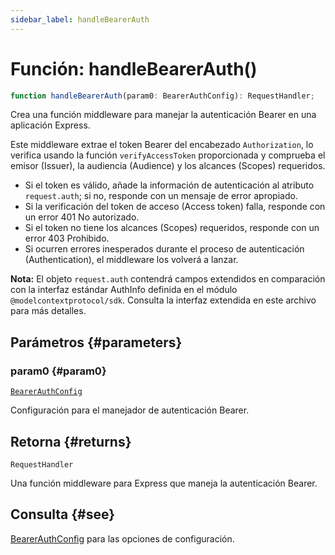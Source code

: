 ```yaml
---
sidebar_label: handleBearerAuth
---
```


# Función: handleBearerAuth()

```ts
function handleBearerAuth(param0: BearerAuthConfig): RequestHandler;
```

Crea una función middleware para manejar la autenticación Bearer en una aplicación Express.

Este middleware extrae el token Bearer del encabezado `Authorization`, lo verifica usando la función
`verifyAccessToken` proporcionada y comprueba el emisor (Issuer), la audiencia (Audience) y los alcances (Scopes) requeridos.

- Si el token es válido, añade la información de autenticación al atributo `request.auth`;
si no, responde con un mensaje de error apropiado.
- Si la verificación del token de acceso (Access token) falla, responde con un error 401 No autorizado.
- Si el token no tiene los alcances (Scopes) requeridos, responde con un error 403 Prohibido.
- Si ocurren errores inesperados durante el proceso de autenticación (Authentication), el middleware los volverá a lanzar.

**Nota:** El objeto `request.auth` contendrá campos extendidos en comparación con la interfaz estándar
AuthInfo definida en el módulo `@modelcontextprotocol/sdk`. Consulta la interfaz extendida en este archivo para más detalles.

## Parámetros {#parameters}

### param0 {#param0}

[`BearerAuthConfig`](/references/js/type-aliases/BearerAuthConfig.md)

Configuración para el manejador de autenticación Bearer.

## Retorna {#returns}

`RequestHandler`

Una función middleware para Express que maneja la autenticación Bearer.

## Consulta {#see}

[BearerAuthConfig](/references/js/type-aliases/BearerAuthConfig.md) para las opciones de configuración.